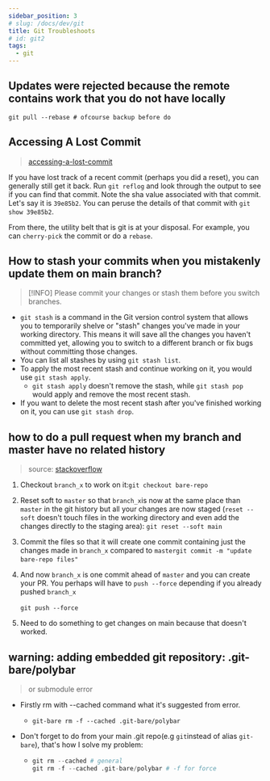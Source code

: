 ```yaml
---
sidebar_position: 3
# slug: /docs/dev/git
title: Git Troubleshoots
# id: git2
tags:
  - git
---
```


<!-- TOC -->
## Updates were rejected because the remote contains work that you do not have locally

```git
git pull --rebase # ofcourse backup before do
```

## Accessing A Lost Commit

> [accessing-a-lost-commit](https://github.com/jbranchaud/til/blob/master/git/accessing-a-lost-commit.md#accessing-a-lost-commit)

If you have lost track of a recent commit (perhaps you did a reset), you can generally still get it back. Run `git reflog` and look through the output to see if you can find that commit. Note the sha value associated with that commit. Let's say it is `39e85b2`. You can peruse the details of that commit with `git show 39e85b2`.

From there, the utility belt that is git is at your disposal. For example, you can `cherry-pick` the commit or do a `rebase`.

## How to stash your commits when you mistakenly update them on main branch?

> [!INFO] Please commit your changes or stash them before you switch branches.

- `git stash` is a command in the Git version control system that allows you to temporarily shelve or "stash" changes you've made in your working directory. This means it will save all the changes you haven't committed yet, allowing you to switch to a different branch or fix bugs without committing those changes.
- You can list all stashes by using `git stash list`.
- To apply the most recent stash and continue working on it, you would use `git stash apply`.
  - `git stash apply` doesn't remove the stash, while `git stash pop` would apply and remove the most recent stash.
- If you want to delete the most recent stash after you've finished working on it, you can use `git stash drop`.

## how to do a pull request when my branch and master have no related history

> source: [stackoverflow](https://stackoverflow.com/questions/51955269/how-to-do-a-pull-request-when-my-branch-and-master-have-no-related-history)

1. Checkout `branch_x`​ to work on it:
   ​`git checkout bare-repo`​
2. Reset soft to `master`​ so that `branch_x`​ is now at the same place than `master`​ in the git history but all your changes are now staged (`reset --soft`​ doesn't touch files in the working directory and even add the changes directly to the staging area):
   ​`git reset --soft main`​
3. Commit the files so that it will create one commit containing just the changes made in `branch_x`​ compared to `master`​
   ​`git commit -m "update bare-repo files"`​

4. And now `branch_x`​​ is one commit ahead of `master`​​ and you can create your PR. You perhaps will have to `push --force`​​ depending if you already pushed `branch_x`​​

   ​`git push --force`​​

5. Need to do something to get changes on main because that doesn't worked.

## **warning: adding embedded git repository: .git-bare/polybar**

> or submodule error

- Firstly rm with --cached command what it's suggested from error.

  - ```git
    git-bare rm -f --cached .git-bare/polybar
    ```

- Don't forget to do from your main .git repo(e.g `git`​ instead of alias `git-bare`​), that's how I solve my problem:

  - ```python
    git rm --cached # general
    git rm -f --cached .git-bare/polybar # -f for force
    ```

‍

<!-- /TOC -->
